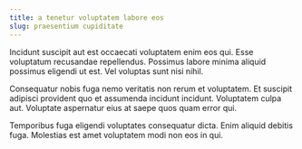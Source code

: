 ```yaml
---
title: a tenetur voluptatem labore eos
slug: praesentium cupiditate
---
```


Incidunt suscipit aut est occaecati voluptatem enim eos qui. Esse voluptatum recusandae repellendus. Possimus labore minima aliquid possimus eligendi ut est. Vel voluptas sunt nisi nihil.

Consequatur nobis fuga nemo veritatis non rerum et voluptatem. Et suscipit adipisci provident quo et assumenda incidunt incidunt. Voluptatem culpa aut. Voluptate aspernatur eius at saepe quos quam error qui.

Temporibus fuga eligendi voluptates consequatur dicta. Enim aliquid debitis fuga. Molestias est amet voluptatem modi non eos in qui.
